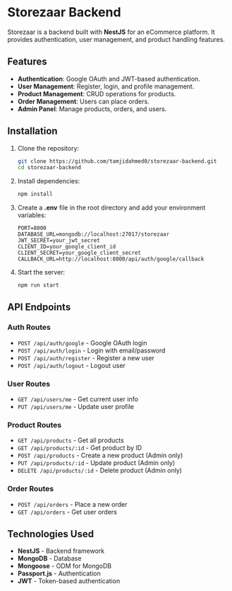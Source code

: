 # Storezaar Backend

Storezaar is a backend built with **NestJS** for an eCommerce platform. It provides authentication, user management, and product handling features.

## Features

- **Authentication**: Google OAuth and JWT-based authentication.
- **User Management**: Register, login, and profile management.
- **Product Management**: CRUD operations for products.
- **Order Management**: Users can place orders.
- **Admin Panel**: Manage products, orders, and users.

## Installation

1. Clone the repository:
   ```sh
   git clone https://github.com/tamjidahmed0/storezaar-backend.git
   cd storezaar-backend
   ```

2. Install dependencies:
   ```sh
   npm install
   ```

3. Create a **.env** file in the root directory and add your environment variables:
   ```env
   PORT=8000
   DATABASE_URL=mongodb://localhost:27017/storezaar
   JWT_SECRET=your_jwt_secret
   CLIENT_ID=your_google_client_id
   CLIENT_SECRET=your_google_client_secret
   CALLBACK_URL=http://localhost:8000/api/auth/google/callback
   ```

4. Start the server:
   ```sh
   npm run start
   ```

## API Endpoints

### Auth Routes
- `POST /api/auth/google` - Google OAuth login
- `POST /api/auth/login` - Login with email/password
- `POST /api/auth/register` - Register a new user
- `POST /api/auth/logout` - Logout user

### User Routes
- `GET /api/users/me` - Get current user info
- `PUT /api/users/me` - Update user profile

### Product Routes
- `GET /api/products` - Get all products
- `GET /api/products/:id` - Get product by ID
- `POST /api/products` - Create a new product (Admin only)
- `PUT /api/products/:id` - Update product (Admin only)
- `DELETE /api/products/:id` - Delete product (Admin only)

### Order Routes
- `POST /api/orders` - Place a new order
- `GET /api/orders` - Get user orders

## Technologies Used
- **NestJS** - Backend framework
- **MongoDB** - Database
- **Mongoose** - ODM for MongoDB
- **Passport.js** - Authentication
- **JWT** - Token-based authentication


